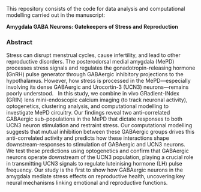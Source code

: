 This repository consists of the code for data analysis and computational modelling carried out in the manuscript:

**Amygdala GABA Neurons: Gatekeepers of Stress and Reproduction**

### Abstract ###

Stress can disrupt menstrual cycles, cause infertility, and lead to other reproductive disorders. The posterodorsal medial amygdala (MePD) processes stress signals and regulates the gonadotropin-releasing hormone (GnRH) pulse generator through GABAergic inhibitory projections to the hypothalamus. However, how stress is processed in the MePD—especially involving its dense GABAergic and Urocortin-3 (UCN3) neurons—remains poorly understood.
 
In this study, we combine in vivo GRadient-INdex (GRIN) lens mini-endoscopic calcium imaging (to track neuronal activity), optogenetics, clustering analysis, and computational modelling to investigate MePD circuitry. Our findings reveal two anti-correlated GABAergic sub-populations in the MePD that dictate responses to both UCN3 neuron stimulation and restraint stress. Our computational modelling suggests that mutual inhibition between these GABAergic groups drives this anti-correlated activity and predicts how these interactions shape downstream-responses to stimulation of GABAergic and UCN3 neurons.
 
We test these predictions using optogenetics and confirm that GABAergic neurons operate downstream of the UCN3 population, playing a crucial role in transmitting UCN3 signals to regulate luteinising hormone (LH) pulse frequency. Our study is the first to show how GABAergic neurons in the amygdala mediate stress effects on reproductive health, uncovering key neural mechanisms linking emotional and reproductive functions.

